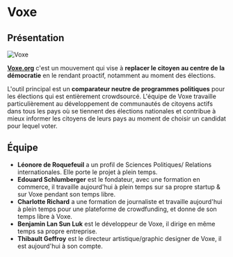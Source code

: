 # Voxe

## Présentation

![Voxe](https://www.data.gouv.fr/s/avatars/d9/fba9b7c803472e96416dd9e9ec12d3.jpg)

**[Voxe.org](http://www.voxe.org)** c'est un mouvement qui vise à **replacer le citoyen au centre de la démocratie** en le rendant proactif, notamment au moment des élections.

L'outil principal est un **comparateur neutre de programmes politiques** pour les élections qui est entièrement crowdsourcé. L'équipe de Voxe travaille particulièrement au développement de communautés de citoyens actifs dans tous les pays où se tiennent des élections nationales et contribue à mieux informer les citoyens de leurs pays au moment de choisir un candidat pour lequel voter.

## Équipe

* **Léonore de Roquefeuil** a un profil de Sciences Politiques/ Relations internationales. Elle porte le projet à plein temps.
* **Edouard Schlumberger** est le fondateur, avec une formation en commerce, il travaille aujourd'hui à plein temps sur sa propre startup & sur Voxe pendant son temps libre.
* **Charlotte Richard** a une formation de journaliste et travaille aujourd'hui à plein temps pour une plateforme de crowdfunding, et donne de son temps libre à Voxe.
* **Benjamin Lan Sun Luk** est le développeur de Voxe, il dirige en même temps sa propre entreprise.
* **Thibault Geffroy** est le directeur artistique/graphic designer de Voxe, il est aujourd'hui à son compte.
